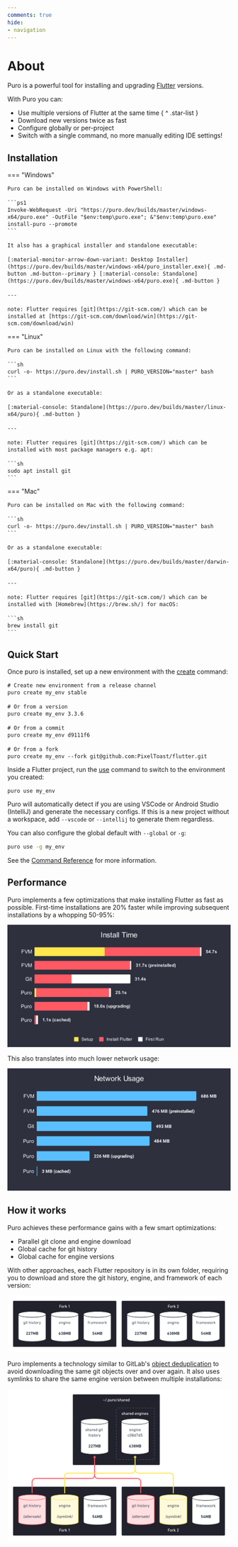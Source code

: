 ```yaml
---
comments: true
hide:
- navigation
---
```


# About

Puro is a powerful tool for installing and upgrading [Flutter](https://flutter.dev/) versions.

With Puro you can:

* Use multiple versions of Flutter at the same time
{ ^ .star-list }
* Download new versions twice as fast
* Configure globally or per-project
* Switch with a single command, no more manually editing IDE settings!

## Installation

=== "Windows"

    Puro can be installed on Windows with PowerShell:

    ```ps1
    Invoke-WebRequest -Uri "https://puro.dev/builds/master/windows-x64/puro.exe" -OutFile "$env:temp\puro.exe"; &"$env:temp\puro.exe" install-puro --promote
    ```

    It also has a graphical installer and standalone executable:

    [:material-monitor-arrow-down-variant: Desktop Installer](https://puro.dev/builds/master/windows-x64/puro_installer.exe){ .md-button .md-button--primary } [:material-console: Standalone](https://puro.dev/builds/master/windows-x64/puro.exe){ .md-button }

    ---
        
    note: Flutter requires [git](https://git-scm.com/) which can be installed at [https://git-scm.com/download/win](https://git-scm.com/download/win)

=== "Linux"

    Puro can be installed on Linux with the following command:

    ```sh
    curl -o- https://puro.dev/install.sh | PURO_VERSION="master" bash
    ```

    Or as a standalone executable:

    [:material-console: Standalone](https://puro.dev/builds/master/linux-x64/puro){ .md-button }

    ---

    note: Flutter requires [git](https://git-scm.com/) which can be installed with most package managers e.g. apt:

    ```sh
    sudo apt install git
    ```

=== "Mac"

    Puro can be installed on Mac with the following command:

    ```sh
    curl -o- https://puro.dev/install.sh | PURO_VERSION="master" bash
    ```

    Or as a standalone executable:

    [:material-console: Standalone](https://puro.dev/builds/master/darwin-x64/puro){ .md-button }

    ---

    note: Flutter requires [git](https://git-scm.com/) which can be installed with [Homebrew](https://brew.sh/) for macOS:

    ```sh
    brew install git
    ```

<script src="/javascript/os_detect.js"></script>

## Quick Start

Once puro is installed, set up a new environment with the [create](/reference/commands/#create) command:

```
# Create new environment from a release channel
puro create my_env stable

# Or from a version
puro create my_env 3.3.6

# Or from a commit
puro create my_env d9111f6

# Or from a fork
puro create my_env --fork git@github.com:PixelToast/flutter.git
```

Inside a Flutter project, run the [use](/reference/commands/#use) command to switch to the environment you created:

```
puro use my_env
```

Puro will automatically detect if you are using VSCode or Android Studio (IntelliJ) and generate the necessary configs.
If this is a new project without a workspace, add `--vscode` or `--intellij` to generate them regardless.

You can also configure the global default with `--global` or `-g`:

```sh
puro use -g my_env
```

See the [Command Reference](/reference/commands/) for more information.

## Performance

Puro implements a few optimizations that make installing Flutter as fast as possible.
First-time installations are 20% faster while improving subsequent installations by a whopping 50-95%:

![](assets/install_time_comparison.svg)

This also translates into much lower network usage:

![](assets/network_usage_comparison.svg)

## How it works

Puro achieves these performance gains with a few smart optimizations:

* Parallel git clone and engine download
* Global cache for git history
* Global cache for engine versions

With other approaches, each Flutter repository is in its own folder, requiring you to download and store the git history, engine, and framework of each version:

![](assets/storage_without_puro.png)

Puro implements a technology similar to GitLab's [object deduplication](https://docs.gitlab.com/ee/development/git_object_deduplication.html) to avoid downloading the same git objects over and over again. It also uses symlinks to share the same engine version between multiple installations:

![](assets/storage_with_puro.png)
